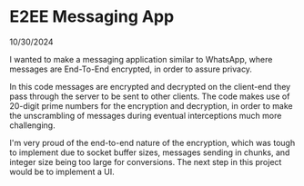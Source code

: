 # E2EE Messaging App

10/30/2024


I wanted to make a messaging application similar to WhatsApp, where messages are End-To-End encrypted, in order to assure privacy.

In this code messages are encrypted and decrypted on the client-end they pass through the server to be sent to other clients. The code makes use of 20-digit prime numbers for the encryption and decryption, in order to make the unscrambling of messages during eventual interceptions much more challenging.

I'm very proud of the end-to-end nature of the encryption, which was tough to implement due to socket buffer sizes, messages sending in chunks, and integer size being too large for conversions. The next step in this project would be to implement a UI. 
